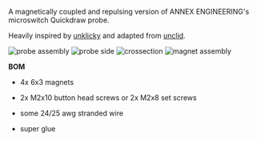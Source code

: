 A magnetically coupled and repulsing version of ANNEX ENGINEERING's microswitch Quickdraw probe.

Heavily inspired by [unklicky](https://github.com/majarspeed/Unklicky) and adapted from [unclid](https://github.com/Minsekt/Unclid).


![probe assembly](https://github.com/MrSuntoryTime/Annex-Engineering_User_Mods/blob/main/Misc/Quickdraw/MrSuntoryTime_Switchdraw_probe/Images/switchdraw_probe.png)
![probe side](https://github.com/MrSuntoryTime/Annex-Engineering_User_Mods/blob/main/Misc/Quickdraw/MrSuntoryTime_Switchdraw_probe/Images/switchdraw_probe_side.png)
![crossection](https://github.com/MrSuntoryTime/Annex-Engineering_User_Mods/blob/main/Misc/Quickdraw/MrSuntoryTime_Switchdraw_probe/Images/crossection.png)
![magnet assembly](https://github.com/MrSuntoryTime/Annex-Engineering_User_Mods/blob/main/Misc/Quickdraw/MrSuntoryTime_Switchdraw_probe/Images/switchdraw_probe_magnets.png)


**BOM**

- 4x 6x3 magnets

- 2x M2x10 button head screws or 2x M2x8 set screws

- some 24/25 awg stranded wire

- super glue
